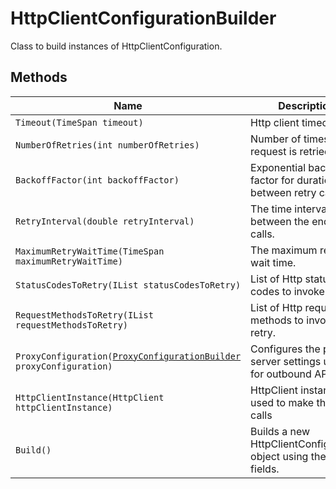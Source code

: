 
# HttpClientConfigurationBuilder

Class to build instances of HttpClientConfiguration.

## Methods

| Name | Description | Return Type |
|  --- | --- | --- |
| <code>Timeout(TimeSpan timeout)</code> | Http client timeout. | `Builder` |
| <code>NumberOfRetries(int numberOfRetries)</code> | Number of times the request is retried. | `Builder` |
| <code>BackoffFactor(int backoffFactor)</code> | Exponential backoff factor for duration between retry calls. | `Builder` |
| <code>RetryInterval(double retryInterval)</code> | The time interval between the endpoint calls. | `Builder` |
| <code>MaximumRetryWaitTime(TimeSpan maximumRetryWaitTime)</code> | The maximum retry wait time. | `Builder` |
| <code>StatusCodesToRetry(IList<int> statusCodesToRetry)</code> | List of Http status codes to invoke retry. | `Builder` |
| <code>RequestMethodsToRetry(IList<HttpMethod> requestMethodsToRetry)</code> | List of Http request methods to invoke retry. | `Builder` |
| <code>ProxyConfiguration([ProxyConfigurationBuilder](../doc/proxy-configuration-builder.md) proxyConfiguration)</code> | Configures the proxy server settings used for outbound API calls. | `Builder` |
| <code>HttpClientInstance(HttpClient httpClientInstance)</code> | HttpClient instance used to make the HTTP calls | `Builder` |
| `Build()` | Builds a new HttpClientConfiguration object using the set fields. | [`HttpClientConfiguration`](../doc/http-client-configuration.md) |

